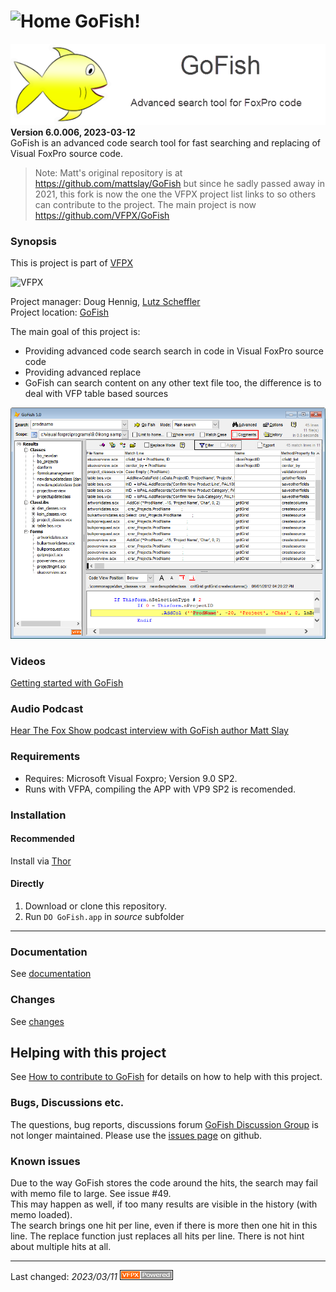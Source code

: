# ![](content/home.png "Home") GoFish!
![Go!Fish](./docs/Screenshots/GoFish_image_8.png)   
**Version 6.0.006, 2023-03-12**   
GoFish is an advanced code search tool for fast searching and replacing of Visual FoxPro source code.
> Note: Matt's original repository is at https://github.com/mattslay/GoFish but since he sadly passed away in 2021, this fork is now the one the VFPX project list links to so others can contribute to the project. The main project is now https://github.com/VFPX/GoFish

### Synopsis
This is project is part of [VFPX](https://vfpx.github.io/) 

![VFPX](https://vfpx.github.io/images/vfpxbanner_small.gif)

Project manager: Doug Hennig, [Lutz Scheffler](https://github.com/lscheffler)   
Project location: [GoFish](https://github.com/VFPX/GoFish)   

The main goal of this project is:
- Providing advanced code search search in code in Visual FoxPro source code
- Providing advanced replace 
- GoFish can search content on any other text file too, the difference is to deal with VFP table based sources   

![Screenshot](./docs/Screenshots/GoFishScreenshot01.png)

### Videos
<a href="https://www.youtube.com/watch?v=0MdpWyPnfus" target="_blank">Getting started with GoFish</a>

### Audio Podcast
<a href="http://bit.ly/GoFish-On-TheFoxShow-Podcast-72" target="_blank">Hear The Fox Show podcast interview with GoFish author Matt Slay</a>

### Requirements
- Requires: Microsoft Visual Foxpro; Version 9.0 SP2.
- Runs with VFPA, compiling the APP with VP9 SP2 is recomended.

### Installation
#### Recommended
Install via [Thor](https://github.com/VFPX/Thor)
#### Directly
1. Download or clone this repository.   
3. Run `DO GoFish.app` in *source* subfolder

---
### Documentation
See [documentation](./docs/GoFish.md)
### Changes
See [changes](./docs/Changes.md)
## Helping with this project
See [How to contribute to GoFish](.github/CONTRIBUTING.md) for details on how to help with this project.
### Bugs, Discussions etc.
The questions, bug reports, discussions forum [GoFish Discussion Group](http://groups.google.com/group/foxprogofish) is not longer maintained. Please use the [issues page](https://github.com/VFPX/GoFish/issues) on github.
### Known issues
Due to the way GoFish stores the code around the hits, the search may fail with memo file to large. See issue #49.  
This may happen as well, if too many results are visible in the history (with memo loaded).   
The search brings one hit per line, even if there is more then one hit in this line.
The replace function just replaces all hits per line. There is not hint about multiple hits at all.

----
Last changed: _2023/03/11_  ![Picture](./docs/pictures/vfpxpoweredby_alternative.gif)
